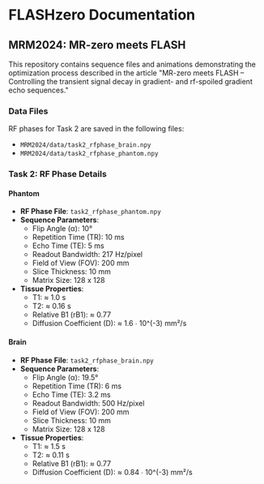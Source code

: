 # FLASHzero Documentation

## MRM2024: MR-zero meets FLASH

This repository contains sequence files and animations demonstrating the optimization process described in the article "MR-zero meets FLASH – Controlling the transient signal decay in gradient- and rf-spoiled gradient echo sequences."

### Data Files

RF phases for Task 2 are saved in the following files:
- `MRM2024/data/task2_rfphase_brain.npy`
- `MRM2024/data/task2_rfphase_phantom.npy`

### Task 2: RF Phase Details

#### Phantom
- **RF Phase File**: `task2_rfphase_phantom.npy`
- **Sequence Parameters**:
  - Flip Angle (α): 10°
  - Repetition Time (TR): 10 ms
  - Echo Time (TE): 5 ms
  - Readout Bandwidth: 217 Hz/pixel
  - Field of View (FOV): 200 mm
  - Slice Thickness: 10 mm
  - Matrix Size: 128 x 128
- **Tissue Properties**:
  - T1: ≈ 1.0 s
  - T2: ≈ 0.16 s
  - Relative B1 (rB1): ≈ 0.77
  - Diffusion Coefficient (D): ≈ 1.6 ∙ 10^(-3) mm²/s

#### Brain
- **RF Phase File**: `task2_rfphase_brain.npy`
- **Sequence Parameters**:
  - Flip Angle (α): 19.5°
  - Repetition Time (TR): 6 ms
  - Echo Time (TE): 3.2 ms
  - Readout Bandwidth: 500 Hz/pixel
  - Field of View (FOV): 200 mm
  - Slice Thickness: 10 mm
  - Matrix Size: 128 x 128
- **Tissue Properties**:
  - T1: ≈ 1.5 s
  - T2: ≈ 0.11 s
  - Relative B1 (rB1): ≈ 0.77
  - Diffusion Coefficient (D): ≈ 0.84 ∙ 10^(-3) mm²/s
